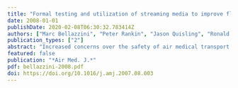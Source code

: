```yaml
---
title: "Formal testing and utilization of streaming media to improve flight crew safety knowledge"
date: 2008-01-01
publishDate: 2020-02-08T06:30:32.783414Z
authors: ["Marc Bellazzini", "Peter Rankin", "Jason Quisling", "Ronald Gangnon", "Mike Kohrs"]
publication_types: ["2"]
abstract: "Increased concerns over the safety of air medical transport have prompted development of novel ways to increase safety. The objective of our study was to determine if an Internet streaming media safety video increased crew safety knowledge. 23 out of 40 crew members took an online safety pre-test, watched a safety video specific to our program and completed immediate and long-term post-testing 6 months later. Mean pre-test, post-test and 6 month follow up test scores were 84.9%, 92.3% and 88.4% respectively. There was a statistically significant difference in all scores (p <= 0.01). Streaming media proved to be an accessible and effective supplement to safety training in our study."
featured: false
publication: "*Air Med. J.*"
pdf: bellazzini-2008.pdf
doi: https://doi.org/10.1016/j.amj.2007.08.003
---
```


